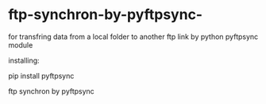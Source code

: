 # ftp-synchron-by-pyftpsync-
for transfring data from a local folder to another ftp link by python pyftpsync module

installing:

pip install pyftpsync

ftp synchron by pyftpsync 
